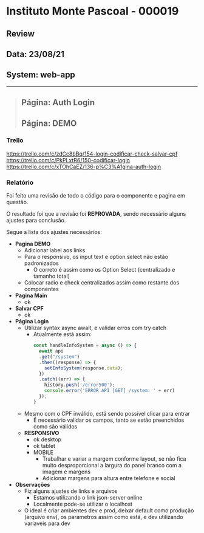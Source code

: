 # Instituto Monte Pascoal - 000019

## **Review**
## Data: 23/08/21
## System: web-app

***

> ## Página: Auth Login
> ## Página: DEMO

### Trello
https://trello.com/c/zdCc8bBq/154-login-codificar-check-salvar-cpf  
https://trello.com/c/PkPLxtR6/150-codificar-login  
https://trello.com/c/xTOhCaEZ/136-p%C3%A1gina-auth-login  


### Relatório  
Foi feito uma revisão de todo o código para o componente e pagina em questão.  

<!-- O resultado foi que o componente foi **APROVADO** e o mesmo será movido para "Revisão Aprovada* e entrará em produção no proximo deploy.   -->

O resultado foi que a revisão foi **REPROVADA**, sendo necessário alguns ajustes para conclusão.

Segue a lista dos ajustes necessários:

- **Pagina DEMO**
  - Adicionar label aos links  
  - Para o responsivo, os input text e option select não estão padronizados
    - O correto é assim como os Option Select (centralizado e tamanho total)
  - Colocar radio e check centralizados assim como restante dos componentes  
- **Pagina Main**
  - ok
- **Salvar CPF**
  - ok
- **Página Login**
  - Utilizar syntax async await, e validar erros com try catch  
    - Atualmente está assim:
      ```js
      const handleInfoSystem = async () => {
        await api
        .get("/system")
        .then((response) => {
          setInfoSystem(response.data);
        })
        .catch((err) => {
          history.push('/error500');
          console.error('ERROR API [GET] /system: ' + err)
        });
      }
      ```
  - Mesmo com o CPF inválido, está sendo possível clicar para entrar
    - É necessário validar os campos, tanto se estão preenchidos como são válidos
  - **RESPONSIVO**
    - ok desktop
    - ok tablet
    - MOBILE
      - Trabalhar e variar a margem conforme layout, se não fica muito desproporcional a largura do panel branco com a imagem e margens  
      - Adicionar margens para altura entre telefone e social
- **Observações**
  - Fiz alguns ajustes de links e arquivos
    - Estamos utilizando o link json-server online
    - Localmente pode-se utilizar o localhost
  - O ideal é criar ambientes dev e prod, deixar default como produção (arquivo env), os parametros assim como está, e dev utilizando variaveis para dev
